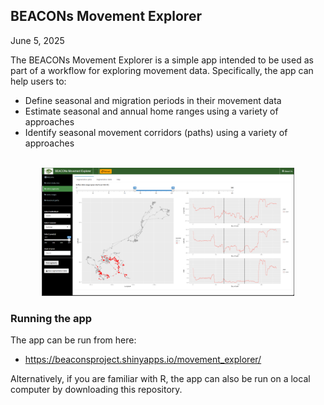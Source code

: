 ## BEACONs Movement Explorer

June 5, 2025

The BEACONs Movement Explorer is a simple app intended to be used as part of a workflow for exploring movement data. Specifically, the app can help users to:

  - Define seasonal and migration periods in their movement data
  - Estimate seasonal and annual home ranges using a variety of approaches
  - Identify seasonal movement corridors (paths) using a variety of approaches

<br>

<center><img src="bme.png" alt="Description" style="width:80%; height:auto;"></center>

### Running the app

The app can be run from here:

- <https://beaconsproject.shinyapps.io/movement_explorer/>

Alternatively, if you are familiar with R, the app can also be run on a local computer by downloading this repository.
